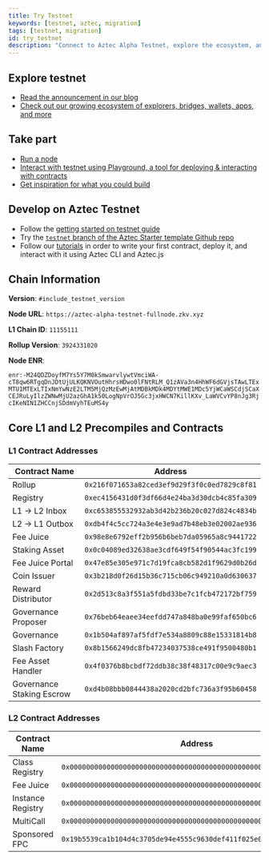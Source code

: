 ```yaml
---
title: Try Testnet
keywords: [testnet, aztec, migration]
tags: [testnet, migration]
id: try_testnet
description: "Connect to Aztec Alpha Testnet, explore the ecosystem, and start building with live network resources"
---
```


## Explore testnet

- [Read the announcement in our blog](https://aztec.network/blog)
- [Check out our growing ecosystem of explorers, bridges, wallets, apps, and more](https://aztec.network/ecosystem)

## Take part

- [Run a node](./the_aztec_network/guides/run_nodes/how_to_run_sequencer.md)
- [Interact with testnet using Playground, a tool for deploying & interacting with contracts](https://play.aztec.network/)
- [Get inspiration for what you could build](./developers/inspiration.md)

## Develop on Aztec Testnet

- Follow the [getting started on testnet guide](./developers/guides/getting_started_on_testnet.md)
- Try the [`testnet` branch of the Aztec Starter template Github repo](https://github.com/AztecProtocol/aztec-starter/tree/testnet)
- Follow our [tutorials](./developers/tutorials/codealong/contract_tutorials/counter_contract.md) in order to write your first contract, deploy it, and interact with it using Aztec CLI and Aztec.js

## Chain Information

**Version**: `#include_testnet_version`

**Node URL**: `https://aztec-alpha-testnet-fullnode.zkv.xyz`

**L1 Chain ID**: `11155111`

**Rollup Version**: `3924331020`

**Node ENR**:

<!-- cspell:disable -->

`enr:-M24QDZDoyfM7Ys5Y7M0kSmwarvlywtVmciWA-cT8qw6RTgqDnJDtUjULKQKNVOutHhrsHDwo0lFNtRLM_Q1zAVa3n4HhWF6dGVjsTAwLTExMTU1MTExLTIxNmYwNzE2LTM5MjQzMzEwMjAtMDBkMDk4MDYtMWE1MDc5YjWCaWSCdjSCaXCEJRuLyIlzZWNwMjU2azGhA1k50LogNpVrOJ5Gc3jxHWCN7KillKXv_LaWVCvYP8nJg3RjcIKeNIN1ZHCCnjSDdmVyhTEuMS4y`

<!-- cspell:enable -->

## Core L1 and L2 Precompiles and Contracts

### L1 Contract Addresses

| Contract Name             | Address                                      |
| ------------------------- | -------------------------------------------- |
| Rollup                    | `0x216f071653a82ced3ef9d29f3f0c0ed7829c8f81` |
| Registry                  | `0xec4156431d0f3df66d4e24ba3d30dcb4c85fa309` |
| L1 → L2 Inbox             | `0xc653855532932ab3d42b236b20c027d824c4834b` |
| L2 → L1 Outbox            | `0xdb4f4c5cc724a3e4e3e9ad7b48eb3e02002ae936` |
| Fee Juice                 | `0x98e8e6792eff2b956b6beb7da05965a8c9441722` |
| Staking Asset             | `0x0c04089ed32638ae3cdf649f54f90544ac3fc199` |
| Fee Juice Portal          | `0x47e85e305e971c7d19fca8cb582d1f9629d0b26d` |
| Coin Issuer               | `0x3b218d0f26d15b36c715cb06c949210a0d630637` |
| Reward Distributor        | `0x2d513c8a3f551a5fdbd33be7c1fcb472172bf759` |
| Governance Proposer       | `0x76beb64eaee34eefdd747a848ba0e99faf650bc6` |
| Governance                | `0x1b504af897af5fdf7e534a8809c88e15331814b8` |
| Slash Factory             | `0x8b1566249dc8fb47234037538ce491f9500480b1` |
| Fee Asset Handler         | `0x4f0376b8bcbdf72ddb38c38f48317c00e9c9aec3` |
| Governance Staking Escrow | `0xd4b08bbb0844438a2020cd2bfc736a3f95b60458` |

### L2 Contract Addresses

| Contract Name     | Address                                                              |
| ----------------- | -------------------------------------------------------------------- |
| Class Registry    | `0x0000000000000000000000000000000000000000000000000000000000000003` |
| Fee Juice         | `0x0000000000000000000000000000000000000000000000000000000000000005` |
| Instance Registry | `0x0000000000000000000000000000000000000000000000000000000000000002` |
| MultiCall         | `0x0000000000000000000000000000000000000000000000000000000000000004` |
| Sponsored FPC     | `0x19b5539ca1b104d4c3705de94e4555c9630def411f025e023a13189d0c56f8f2` |
